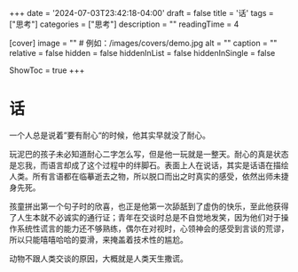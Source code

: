 +++
date = '2024-07-03T23:42:18-04:00'
draft = false
title = '话'
tags = ["思考"]
categories = ["思考"]
description = ""
readingTime = 4

[cover]
image = ""          # 例如：/images/covers/demo.jpg
alt = ""
caption = ""
relative = false
hidden = false
hiddenInList = false
hiddenInSingle = false

ShowToc = true
+++

# 话

一个人总是说着”要有耐心“的时候，他其实早就没了耐心。

玩泥巴的孩子未必知道耐心二字怎么写，但是他一玩就是一整天。耐心的真是状态是忘我，而语言却成了这个过程中的绊脚石。表面上人在说话，其实是话语在描绘人类。所有言语都在临摹逝去之物，所以脱口而出之时真实的感受，依然出师未捷身先死。

孩童拼出第一个句子时的欣喜，也正是他第一次舔舐到了虚伪的快乐，至此他获得了人生本就不必诚实的通行证；青年在交谈时总是不自觉地发笑，因为他们对于操作系统性谎言的能力还不够熟练，偶尔在对视时，心领神会的感受到言谈的荒谬，所以只能嘻嘻哈哈的耍滑，来掩盖着技术性的尴尬。

动物不跟人类交谈的原因，大概就是人类天生撒谎。
